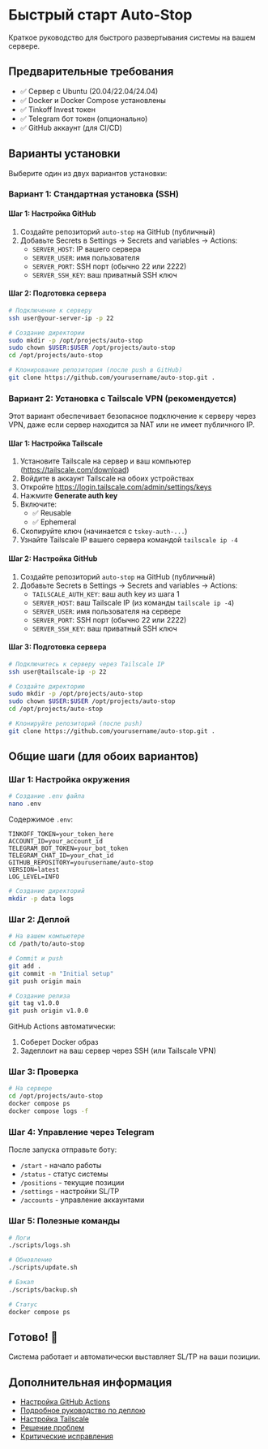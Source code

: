 # Быстрый старт Auto-Stop

Краткое руководство для быстрого развертывания системы на вашем сервере.

## Предварительные требования

- ✅ Сервер с Ubuntu (20.04/22.04/24.04)
- ✅ Docker и Docker Compose установлены
- ✅ Tinkoff Invest токен
- ✅ Telegram бот токен (опционально)
- ✅ GitHub аккаунт (для CI/CD)

## Варианты установки

Выберите один из двух вариантов установки:

### Вариант 1: Стандартная установка (SSH)

#### Шаг 1: Настройка GitHub

1. Создайте репозиторий `auto-stop` на GitHub (публичный)
2. Добавьте Secrets в Settings → Secrets and variables → Actions:
   - `SERVER_HOST`: IP вашего сервера
   - `SERVER_USER`: имя пользователя
   - `SERVER_PORT`: SSH порт (обычно 22 или 2222)
   - `SERVER_SSH_KEY`: ваш приватный SSH ключ

#### Шаг 2: Подготовка сервера

```bash
# Подключение к серверу
ssh user@your-server-ip -p 22

# Создание директории
sudo mkdir -p /opt/projects/auto-stop
sudo chown $USER:$USER /opt/projects/auto-stop
cd /opt/projects/auto-stop

# Клонирование репозитория (после push в GitHub)
git clone https://github.com/yourusername/auto-stop.git .
```

### Вариант 2: Установка с Tailscale VPN (рекомендуется)

Этот вариант обеспечивает безопасное подключение к серверу через VPN, даже если сервер находится за NAT или не имеет публичного IP.

#### Шаг 1: Настройка Tailscale

1. Установите Tailscale на сервер и ваш компьютер (https://tailscale.com/download)
2. Войдите в аккаунт Tailscale на обоих устройствах
3. Откройте https://login.tailscale.com/admin/settings/keys
4. Нажмите **Generate auth key**
5. Включите:
   - ✅ Reusable
   - ✅ Ephemeral
6. Скопируйте ключ (начинается с `tskey-auth-...`)
7. Узнайте Tailscale IP вашего сервера командой `tailscale ip -4`

#### Шаг 2: Настройка GitHub

1. Создайте репозиторий `auto-stop` на GitHub (публичный)
2. Добавьте Secrets в Settings → Secrets and variables → Actions:
   - `TAILSCALE_AUTH_KEY`: ваш auth key из шага 1
   - `SERVER_HOST`: ваш Tailscale IP (из команды `tailscale ip -4`)
   - `SERVER_USER`: имя пользователя на сервере
   - `SERVER_PORT`: SSH порт (обычно 22 или 2222)
   - `SERVER_SSH_KEY`: ваш приватный SSH ключ

#### Шаг 3: Подготовка сервера

```bash
# Подключитесь к серверу через Tailscale IP
ssh user@tailscale-ip -p 22

# Создайте директорию
sudo mkdir -p /opt/projects/auto-stop
sudo chown $USER:$USER /opt/projects/auto-stop
cd /opt/projects/auto-stop

# Клонируйте репозиторий (после push)
git clone https://github.com/yourusername/auto-stop.git .
```

## Общие шаги (для обоих вариантов)

### Шаг 1: Настройка окружения

```bash
# Создание .env файла
nano .env
```

Содержимое `.env`:
```env
TINKOFF_TOKEN=your_token_here
ACCOUNT_ID=your_account_id
TELEGRAM_BOT_TOKEN=your_bot_token
TELEGRAM_CHAT_ID=your_chat_id
GITHUB_REPOSITORY=yourusername/auto-stop
VERSION=latest
LOG_LEVEL=INFO
```

```bash
# Создание директорий
mkdir -p data logs
```

### Шаг 2: Деплой

```bash
# На вашем компьютере
cd /path/to/auto-stop

# Commit и push
git add .
git commit -m "Initial setup"
git push origin main

# Создание релиза
git tag v1.0.0
git push origin v1.0.0
```

GitHub Actions автоматически:
1. Соберет Docker образ
2. Задеплоит на ваш сервер через SSH (или Tailscale VPN)

### Шаг 3: Проверка

```bash
# На сервере
cd /opt/projects/auto-stop
docker compose ps
docker compose logs -f
```

### Шаг 4: Управление через Telegram

После запуска отправьте боту:
- `/start` - начало работы
- `/status` - статус системы
- `/positions` - текущие позиции
- `/settings` - настройки SL/TP
- `/accounts` - управление аккаунтами

### Шаг 5: Полезные команды

```bash
# Логи
./scripts/logs.sh

# Обновление
./scripts/update.sh

# Бэкап
./scripts/backup.sh

# Статус
docker compose ps
```

## Готово! 🎉

Система работает и автоматически выставляет SL/TP на ваши позиции.

## Дополнительная информация

- [Настройка GitHub Actions](GITHUB_SETUP.md)
- [Подробное руководство по деплою](DEPLOYMENT.md)
- [Настройка Tailscale](TAILSCALE_SETUP.md)
- [Решение проблем](TROUBLESHOOTING.md)
- [Критические исправления](CRITICAL_FIXES.md)
